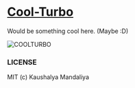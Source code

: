 [Cool-Turbo](http://krman009.github.io/Cool-Turbo/ "Website")
==========

Would be something cool here. (Maybe :D)

![COOLTURBO](http://cdn.memegenerator.net/instances/500x/43688293.jpg)

### LICENSE

MIT (c) Kaushalya Mandaliya
